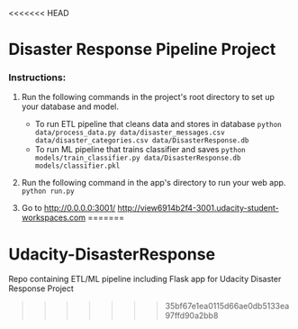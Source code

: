 <<<<<<< HEAD
# Disaster Response Pipeline Project

### Instructions:
1. Run the following commands in the project's root directory to set up your database and model.

    - To run ETL pipeline that cleans data and stores in database
        `python data/process_data.py data/disaster_messages.csv data/disaster_categories.csv data/DisasterResponse.db`
    - To run ML pipeline that trains classifier and saves
        `python models/train_classifier.py data/DisasterResponse.db models/classifier.pkl`

2. Run the following command in the app's directory to run your web app.
    `python run.py`

3. Go to http://0.0.0.0:3001/
http://view6914b2f4-3001.udacity-student-workspaces.com
=======
# Udacity-DisasterResponse
Repo containing ETL/ML pipeline including Flask app for Udacity Disaster Response Project
>>>>>>> 35bf67e1ea0115d66ae0db5133ea97ffd90a2bb8
